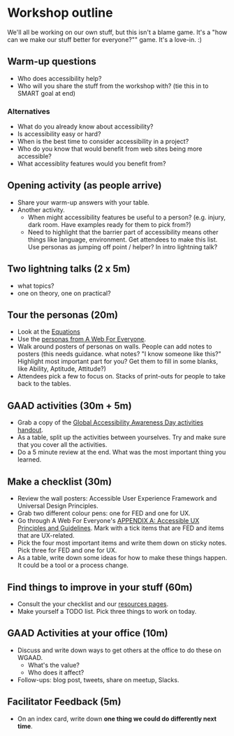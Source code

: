 # Workshop outline

We'll all be working on our own stuff, but this isn't a blame game. It's a "how can we make our stuff better for everyone?"" game. It's a love-in. :)

## Warm-up questions

* Who does accessibility help?
* Who will you share the stuff from the workshop with? (tie this in to SMART goal at end)

### Alternatives

* What do you already know about accessibility?
* Is accessibility easy or hard?
* When is the best time to consider accessibility in a project?
* Who do you know that would benefit from web sites being more accessible?
* What accessiblity features would you benefit from?

## Opening activity (as people arrive)

* Share your warm-up answers with your table.
* Another activity.
  * When might accessibility features be useful to a person? (e.g. injury, dark room. Have examples ready for them to pick from?)
  * Need to highlight that the barrier part of accessibility means other things like language, environment. Get attendees to make this list. Use personas as jumping off point / helper? In intro lightning talk?

## Two lightning talks (2 x 5m)

* what topics?
* one on theory, one on practical?

## Tour the personas (20m)

* Look at the [Equations](print-for-wall/equations.pdf)
* Use the [personas from A Web For Everyone](http://rosenfeldmedia.com/a-web-for-everyone/personas-for-accessible-ux/).
* Walk around posters of personas on walls. People can add notes to posters (this needs guidance. what notes? "I know someone like this?" Highlight most important part for you? Get them to fill in some blanks, like Ability, Aptitude,  Attitude?)
* Attendees pick a few to focus on. Stacks of print-outs for people to take back to the tables.

## GAAD activities (30m + 5m)

* Grab a copy of the [Global Accessibility Awareness Day activities handout](activities.md).
* As a table, split up the activities between yourselves. Try and make sure that you cover all the activities.
* Do a 5 minute review at the end. What was the most important thing you learned.

## Make a checklist (30m)

* Review the wall posters: Accessible User Experience Framework and Universal Design Principles.
* Grab two different colour pens: one for FED and one for UX.
* Go through A Web For Everyone's [APPENDIX A: Accessible UX Principles and Guidelines](handout/AWFE-AppendixA1.pdf).  Mark with a tick items that are FED and items that are UX-related.
* Pick the four most important items and write them down on sticky notes. Pick three for FED and one for UX.
* As a table, write down some ideas for how to make these things happen. It could be a tool or a process change.

## Find things to improve in your stuff (60m)

* Consult the your checklist and our [resources pages](resources.md).
* Make yourself a TODO list. Pick three things to work on today.

## GAAD Activities at your office (10m)

* Discuss and write down ways to get others at the office to do these on WGAAD.
  * What's the value?
  * Who does it affect?
* Follow-ups: blog post, tweets, share on meetup, Slacks.

## Facilitator Feedback (5m)

* On an index card, write down **one thing we could do differently next time**.
